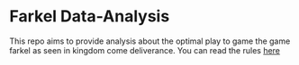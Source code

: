 # Farkel Data-Analysis

This repo aims to provide analysis about the optimal play to game the game farkel as seen in kingdom come deliverance. You can read the rules [here](https://kingdom-come-deliverance.fandom.com/wiki/Dice#Dice)